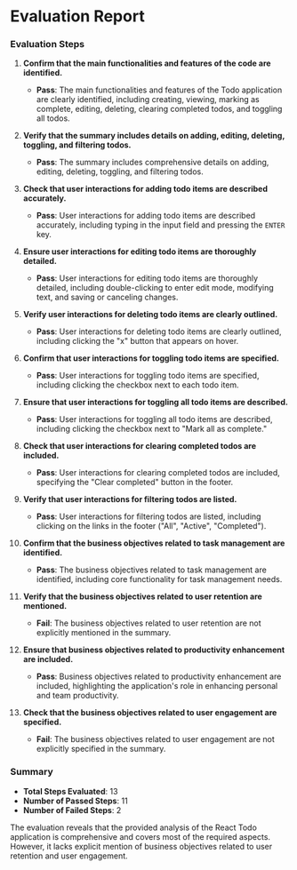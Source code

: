 # Evaluation Report

### Evaluation Steps

1. **Confirm that the main functionalities and features of the code are identified.**
   - **Pass**: The main functionalities and features of the Todo application are clearly identified, including creating, viewing, marking as complete, editing, deleting, clearing completed todos, and toggling all todos.

2. **Verify that the summary includes details on adding, editing, deleting, toggling, and filtering todos.**
   - **Pass**: The summary includes comprehensive details on adding, editing, deleting, toggling, and filtering todos.

3. **Check that user interactions for adding todo items are described accurately.**
   - **Pass**: User interactions for adding todo items are described accurately, including typing in the input field and pressing the `ENTER` key.

4. **Ensure user interactions for editing todo items are thoroughly detailed.**
   - **Pass**: User interactions for editing todo items are thoroughly detailed, including double-clicking to enter edit mode, modifying text, and saving or canceling changes.

5. **Verify user interactions for deleting todo items are clearly outlined.**
   - **Pass**: User interactions for deleting todo items are clearly outlined, including clicking the "x" button that appears on hover.

6. **Confirm that user interactions for toggling todo items are specified.**
   - **Pass**: User interactions for toggling todo items are specified, including clicking the checkbox next to each todo item.

7. **Ensure that user interactions for toggling all todo items are described.**
   - **Pass**: User interactions for toggling all todo items are described, including clicking the checkbox next to "Mark all as complete."

8. **Check that user interactions for clearing completed todos are included.**
   - **Pass**: User interactions for clearing completed todos are included, specifying the "Clear completed" button in the footer.

9. **Verify that user interactions for filtering todos are listed.**
   - **Pass**: User interactions for filtering todos are listed, including clicking on the links in the footer ("All", "Active", "Completed").

10. **Confirm that the business objectives related to task management are identified.**
    - **Pass**: The business objectives related to task management are identified, including core functionality for task management needs.

11. **Verify that the business objectives related to user retention are mentioned.**
    - **Fail**: The business objectives related to user retention are not explicitly mentioned in the summary.

12. **Ensure that business objectives related to productivity enhancement are included.**
    - **Pass**: Business objectives related to productivity enhancement are included, highlighting the application's role in enhancing personal and team productivity.

13. **Check that the business objectives related to user engagement are specified.**
    - **Fail**: The business objectives related to user engagement are not explicitly specified in the summary.

### Summary

- **Total Steps Evaluated**: 13
- **Number of Passed Steps**: 11
- **Number of Failed Steps**: 2

The evaluation reveals that the provided analysis of the React Todo application is comprehensive and covers most of the required aspects. However, it lacks explicit mention of business objectives related to user retention and user engagement.